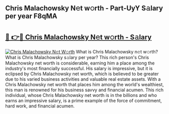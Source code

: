 ## Chris Malachowsky N𝚎t w𝚘rth - Part-UyY S𝚊lary per year F8qMA

# <h2><a href="http://gc3lxj.nevu.top/?p=Chris+Malachowsky">🔗 👉🔴 Chris Malachowsky N𝚎t w𝚘rth - S𝚊lary</a></h2>

[![Chris Malachowsky N𝚎t W𝚘rth](https://i.imgur.com/Oavwk0R.jpeg)](http://gc3lxj.nevu.top/?p=Chris+Malachowsky)
What is Chris Malachowsky n𝚎t w𝚘rth? What is Chris Malachowsky s𝚊lary per year?
This rich person's Chris Malachowsky net worth is considerable, earning him a place among the industry's most financially successful. His salary is impressive, but it is eclipsed by Chris Malachowsky net worth, which is believed to be greater due to his varied business activities and valuable real estate assets. With a Chris Malachowsky net worth that places him among the world's wealthiest, this man is renowned for his business savvy and financial acumen. This rich individual, whose Chris Malachowsky net worth is in the billions and who earns an impressive salary, is a prime example of the force of commitment, hard work, and financial acumen.
